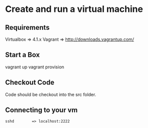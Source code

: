 # Create and run a virtual machine #

## Requirements ##
Virtualbox => 4.1.x
Vagrant    => http://downloads.vagrantup.com/


## Start a Box ##
vagrant up
vagrant provision

## Checkout Code ##
Code should be checkout into the src folder.

## Connecting to your vm ##
    sshd        => localhost:2222